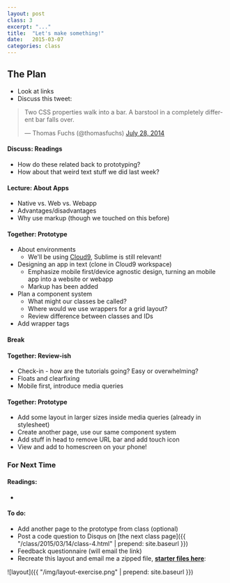 ```yaml
---
layout: post
class: 3
excerpt: "..."
title:  "Let's make something!"
date:   2015-03-07
categories: class
---
```


## The Plan

* Look at links
* Discuss this tweet:

<blockquote class="twitter-tweet" lang="en"><p>Two CSS properties walk into a bar.&#10;&#10;A barstool in a completely different bar falls over.</p>&mdash; Thomas Fuchs (@thomasfuchs) <a href="https://twitter.com/thomasfuchs/status/493790680397803521">July 28, 2014</a></blockquote>
<script async src="//platform.twitter.com/widgets.js" charset="utf-8"></script>

#### <span class="post-title-pre">Discuss:</span> Readings 
	
* How do these related back to prototyping?
* How about that weird text stuff we did last week?

#### <span class="post-title-pre">Lecture:</span> About Apps

* Native vs. Web vs. Webapp
* Advantages/disadvantages
* Why use markup (though we touched on this before)

#### <span class="post-title-pre">Together:</span> Prototype

* About environments
	* We'll be using [Cloud9](http://c9.io), Sublime is still relevant!
* Designing an app in text (clone in Cloud9 workspace)
	* Emphasize mobile first/device agnostic design, turning an mobile app into a website or webapp
	* Markup has been added
* Plan a component system
	* What might our classes be called?
	* Where would we use wrappers for a grid layout?
	* Review difference between classes and IDs
* Add wrapper tags

####  Break

#### <span class="post-title-pre">Together:</span> Review-ish

* Check-in - how are the tutorials going? Easy or overwhelming?
* Floats and clearfixing
* Mobile first, introduce media queries 

#### <span class="post-title-pre">Together:</span> Prototype

* Add some layout in larger sizes inside media queries (already in stylesheet)
* Create another page, use our same component system
* Add stuff in head to remove URL bar and add touch icon
* View and add to homescreen on your phone!

<div class="notice post-todos" markdown="1">

### For Next Time

#### Readings:

* 

#### To do:

* Add another page to the prototype from class (optional)
* Post a code question to Disqus on [the next class page]({{ "/class/2015/03/14/class-4.html" | prepend: site.baseurl }})
* Feedback questionnaire (will email the link)
* Recreate this layout and email me a zipped file, **[starter files here](http://stuff.notlaura.com/downloads/layout-exercise.zip)**:

![layout]({{ "/img/layout-exercise.png" | prepend: site.baseurl }})

</div>